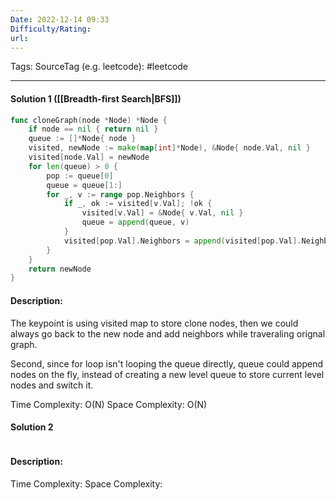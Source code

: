 ```yaml
---
Date: 2022-12-14 09:33
Difficulty/Rating:
url: 
---
```

Tags: 
SourceTag (e.g. leetcode): #leetcode

---
#### Solution 1 ([[Breadth-first Search|BFS]])

```go
func cloneGraph(node *Node) *Node {
    if node == nil { return nil }
    queue := []*Node{ node } 
    visited, newNode := make(map[int]*Node), &Node{ node.Val, nil }
    visited[node.Val] = newNode
    for len(queue) > 0 {
        pop := queue[0]
        queue = queue[1:]
        for _, v := range pop.Neighbors {
            if _, ok := visited[v.Val]; !ok {
                visited[v.Val] = &Node{ v.Val, nil }
                queue = append(queue, v)
            }
            visited[pop.Val].Neighbors = append(visited[pop.Val].Neighbors, visited[v.Val])
        }
    }
    return newNode
}

```

#### Description:
The keypoint is using visited map to store clone nodes, then we could always go back to the new node and add neighbors while traveraling orignal graph.

Second, since for loop isn't looping the queue directly, queue could append nodes on the fly, instead of creating a new level queue to store current level nodes and switch it.

Time Complexity: O(N)
Space Complexity: O(N)


#### Solution 2

```go

```

#### Description:


Time Complexity:
Space Complexity: